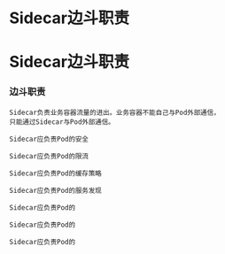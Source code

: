 # Sidecar边斗职责
# Sidecar边斗职责
### 边斗职责
```
Sidecar负责业务容器流量的进出。业务容器不能自己与Pod外部通信，
只能通过Sidecar与Pod外部通信。
```
```
Sidecar应负责Pod的安全 
```

```
Sidecar应负责Pod的限流 
```

```
Sidecar应负责Pod的缓存策略 
```

```
Sidecar应负责Pod的服务发现 
```

```
Sidecar应负责Pod的 
```

```
Sidecar应负责Pod的 
```

```
Sidecar应负责Pod的 
```
   